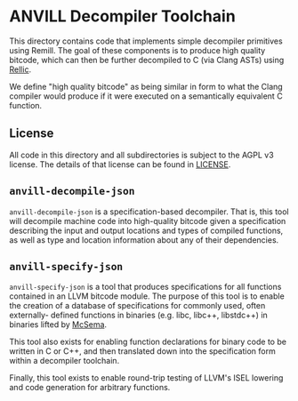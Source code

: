 # ANVILL Decompiler Toolchain

This directory contains code that implements simple decompiler primitives
using Remill. The goal of these components is to produce high quality bitcode,
which can then be further decompiled to C (via Clang ASTs) using [Rellic](https://github.com/trailofbits/rellic.git). 

We define "high quality bitcode" as being similar in form to what the
Clang compiler would produce if it were executed on a semantically
equivalent C function.

## License

All code in this directory and all subdirectories is subject to the AGPL
v3 license. The details of that license can be found in [LICENSE](LICENSE).

## `anvill-decompile-json`

`anvill-decompile-json` is a specification-based decompiler. That is,
this tool will decompile machine code into high-quality bitcode given
a specification describing the input and output locations and
types of compiled functions, as well as type and location information
about any of their dependencies.

## `anvill-specify-json`

`anvill-specify-json` is a tool that produces specifications for all functions
contained in an LLVM bitcode module. The purpose of this tool is to enable
the creation of a database of specifications for commonly used, often externally-
defined functions in binaries (e.g. libc, libc++, libstdc++) in binaries lifted
by [McSema](https://github.com/lifting-bits/mcsema).

This tool also exists for enabling function declarations for binary code to be
written in C or C++, and then translated down into the specification form within
a decompiler toolchain.

Finally, this tool exists to enable round-trip testing of LLVM's ISEL lowering
and code generation for arbitrary functions.
